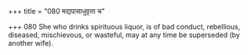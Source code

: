 +++
title = "080 मद्यपासाधुवृत्ता च"

+++
080	She who drinks spirituous liquor, is of bad conduct, rebellious, diseased, mischievous, or wasteful, may at any time be superseded (by another wife).